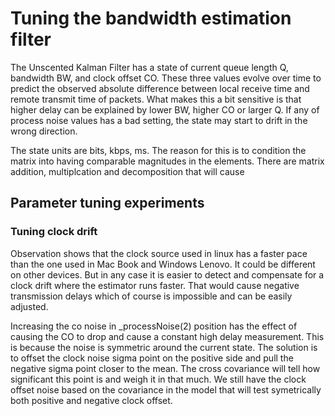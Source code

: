# Tuning the bandwidth estimation filter

The Unscented Kalman Filter has a state of current queue length Q, bandwidth BW, and clock offset CO. 
These three values evolve over time to predict the observed absolute difference between local receive time
and remote transmit time of packets. What makes this a bit sensitive is that higher delay can be explained 
by lower BW, higher CO or larger Q. If any of process noise values has a bad setting, the state 
may start to drift in the wrong direction.

The state units are bits, kbps, ms.
The reason for this is to condition the matrix into having comparable magnitudes in the elements.
There are matrix addition, multiplcation and decomposition that will cause 

## Parameter tuning experiments

### Tuning clock drift

Observation shows that the clock source used in linux has a faster pace than the one used in 
Mac Book and Windows Lenovo. It could be different on other devices. But in any case it is 
easier to detect and compensate for a clock drift where the estimator runs faster. That would cause
negative transmission delays which of course is impossible and can be easily adjusted.

Increasing the co noise in _processNoise(2) position has the effect of causing the CO to drop 
and cause a constant high delay measurement. This is because the noise is symmetric around the 
current state. The solution is to offset the clock noise sigma point on the positive side
and pull the negative sigma point closer to the mean. The cross covariance will tell how 
significant this point is and weigh it in that much. We still have the clock offset noise based on the 
covariance in the model that will test symetrically both positive and negative clock offset.

